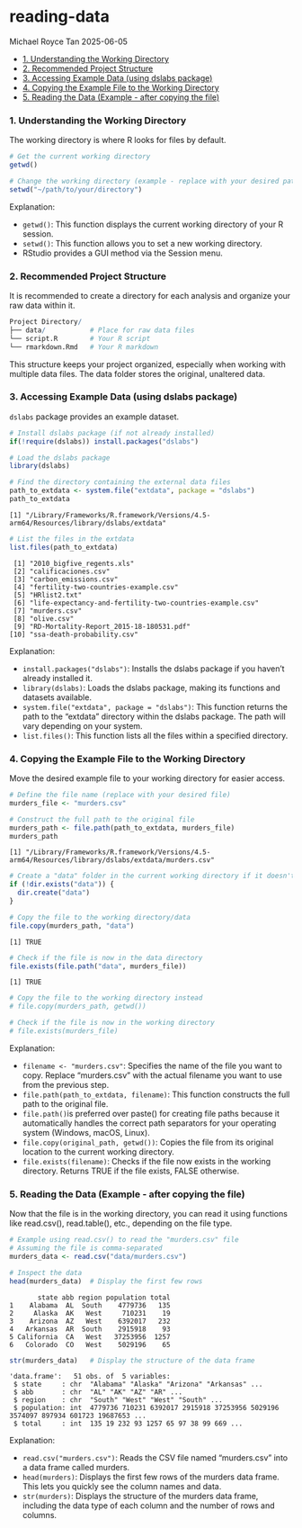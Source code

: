 # reading-data
Michael Royce Tan
2025-06-05

-   [1. Understanding the Working
    Directory](#understanding-the-working-directory)
-   [2. Recommended Project Structure](#recommended-project-structure)
-   [3. Accessing Example Data (using dslabs
    package)](#accessing-example-data-using-dslabs-package)
-   [4. Copying the Example File to the Working
    Directory](#copying-the-example-file-to-the-working-directory)
-   [5. Reading the Data (Example - after copying the
    file)](#reading-the-data-example---after-copying-the-file)

### 1. Understanding the Working Directory

The working directory is where R looks for files by default.

``` r
# Get the current working directory
getwd()

# Change the working directory (example - replace with your desired path)
setwd("~/path/to/your/directory") 
```

Explanation:

-   `getwd()`: This function displays the current working directory of
    your R session.
-   `setwd()`: This function allows you to set a new working directory.
-   RStudio provides a GUI method via the Session menu.

### 2. Recommended Project Structure

It is recommended to create a directory for each analysis and organize
your raw data within it.

``` r
Project Directory/
├── data/           # Place for raw data files
└── script.R        # Your R script
└── rmarkdown.Rmd   # Your R markdown
```

This structure keeps your project organized, especially when working
with multiple data files. The data folder stores the original, unaltered
data.

### 3. Accessing Example Data (using dslabs package)

`dslabs` package provides an example dataset.

``` r
# Install dslabs package (if not already installed)
if(!require(dslabs)) install.packages("dslabs")

# Load the dslabs package
library(dslabs)

# Find the directory containing the external data files
path_to_extdata <- system.file("extdata", package = "dslabs")
path_to_extdata
```

    [1] "/Library/Frameworks/R.framework/Versions/4.5-arm64/Resources/library/dslabs/extdata"

``` r
# List the files in the extdata
list.files(path_to_extdata)
```

     [1] "2010_bigfive_regents.xls"                               
     [2] "calificaciones.csv"                                     
     [3] "carbon_emissions.csv"                                   
     [4] "fertility-two-countries-example.csv"                    
     [5] "HRlist2.txt"                                            
     [6] "life-expectancy-and-fertility-two-countries-example.csv"
     [7] "murders.csv"                                            
     [8] "olive.csv"                                              
     [9] "RD-Mortality-Report_2015-18-180531.pdf"                 
    [10] "ssa-death-probability.csv"                              

Explanation:

-   `install.packages("dslabs")`: Installs the dslabs package if you
    haven’t already installed it.
-   `library(dslabs)`: Loads the dslabs package, making its functions
    and datasets available.
-   `system.file("extdata", package = "dslabs")`: This function returns
    the path to the “extdata” directory within the dslabs package. The
    path will vary depending on your system.
-   `list.files()`: This function lists all the files within a specified
    directory.

### 4. Copying the Example File to the Working Directory

Move the desired example file to your working directory for easier
access.

``` r
# Define the file name (replace with your desired file)
murders_file <- "murders.csv"

# Construct the full path to the original file
murders_path <- file.path(path_to_extdata, murders_file)
murders_path
```

    [1] "/Library/Frameworks/R.framework/Versions/4.5-arm64/Resources/library/dslabs/extdata/murders.csv"

``` r
# Create a "data" folder in the current working directory if it doesn't exist
if (!dir.exists("data")) {
  dir.create("data")
}

# Copy the file to the working directory/data
file.copy(murders_path, "data")
```

    [1] TRUE

``` r
# Check if the file is now in the data directory
file.exists(file.path("data", murders_file))
```

    [1] TRUE

``` r
# Copy the file to the working directory instead
# file.copy(murders_path, getwd())

# Check if the file is now in the working directory
# file.exists(murders_file)
```

Explanation:

-   `filename <- "murders.csv"`: Specifies the name of the file you want
    to copy. Replace “murders.csv” with the actual filename you want to
    use from the previous step.
-   `file.path(path_to_extdata, filename)`: This function constructs the
    full path to the original file.
-   `file.path()`is preferred over paste() for creating file paths
    because it automatically handles the correct path separators for
    your operating system (Windows, macOS, Linux).
-   `file.copy(original_path, getwd())`: Copies the file from its
    original location to the current working directory.
-   `file.exists(filename)`: Checks if the file now exists in the
    working directory. Returns TRUE if the file exists, FALSE otherwise.

### 5. Reading the Data (Example - after copying the file)

Now that the file is in the working directory, you can read it using
functions like read.csv(), read.table(), etc., depending on the file
type.

``` r
# Example using read.csv() to read the "murders.csv" file
# Assuming the file is comma-separated
murders_data <- read.csv("data/murders.csv")

# Inspect the data
head(murders_data)  # Display the first few rows
```

           state abb region population total
    1    Alabama  AL  South    4779736   135
    2     Alaska  AK   West     710231    19
    3    Arizona  AZ   West    6392017   232
    4   Arkansas  AR  South    2915918    93
    5 California  CA   West   37253956  1257
    6   Colorado  CO   West    5029196    65

``` r
str(murders_data)   # Display the structure of the data frame
```

    'data.frame':   51 obs. of  5 variables:
     $ state     : chr  "Alabama" "Alaska" "Arizona" "Arkansas" ...
     $ abb       : chr  "AL" "AK" "AZ" "AR" ...
     $ region    : chr  "South" "West" "West" "South" ...
     $ population: int  4779736 710231 6392017 2915918 37253956 5029196 3574097 897934 601723 19687653 ...
     $ total     : int  135 19 232 93 1257 65 97 38 99 669 ...

Explanation:

-   `read.csv("murders.csv")`: Reads the CSV file named “murders.csv”
    into a data frame called murders.
-   `head(murders)`: Displays the first few rows of the murders data
    frame. This lets you quickly see the column names and data.
-   `str(murders)`: Displays the structure of the murders data frame,
    including the data type of each column and the number of rows and
    columns.
